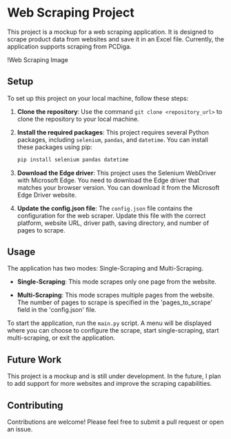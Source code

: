 # Web Scraping Project

This project is a mockup for a web scraping application. It is designed to scrape product data from websites and save it in an Excel file. Currently, the application supports scraping from PCDiga.

!Web Scraping Image

## Setup

To set up this project on your local machine, follow these steps:

1. **Clone the repository**: Use the command `git clone <repository_url>` to clone the repository to your local machine.

2. **Install the required packages**: This project requires several Python packages, including `selenium`, `pandas`, and `datetime`. You can install these packages using pip:

    ```bash
    pip install selenium pandas datetime
    ```

3. **Download the Edge driver**: This project uses the Selenium WebDriver with Microsoft Edge. You need to download the Edge driver that matches your browser version. You can download it from the Microsoft Edge Driver website.

4. **Update the config.json file**: The `config.json` file contains the configuration for the web scraper. Update this file with the correct platform, website URL, driver path, saving directory, and number of pages to scrape.

## Usage

The application has two modes: Single-Scraping and Multi-Scraping.

- **Single-Scraping**: This mode scrapes only one page from the website.

- **Multi-Scraping**: This mode scrapes multiple pages from the website. The number of pages to scrape is specified in the 'pages_to_scrape' field in the 'config.json' file.

To start the application, run the `main.py` script. A menu will be displayed where you can choose to configure the scrape, start single-scraping, start multi-scraping, or exit the application.

## Future Work

This project is a mockup and is still under development. In the future, I plan to add support for more websites and improve the scraping capabilities.

## Contributing

Contributions are welcome! Please feel free to submit a pull request or open an issue.
